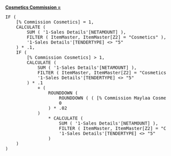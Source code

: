 ﻿<a href="red">**Cosmetics Commission =**</a>
<pre>
IF (
    [% Commission Cosmetics] = 1,
    CALCULATE (
        SUM ( '1-Sales Details'[NETAMOUNT] ),
        FILTER ( ItemMaster, ItemMaster[Z2] = "Cosmetics" ),
        '1-Sales Details'[TENDERTYPE] <> "5"
    ) * .1,
    IF (
        [% Commission Cosmetics] > 1,
        CALCULATE (
            SUM ( '1-Sales Details'[NETAMOUNT] ),
            FILTER ( ItemMaster, ItemMaster[Z2] = "Cosmetics" ),
            '1-Sales Details'[TENDERTYPE] <> "5"
        ) * .1
            + (
                ROUNDDOWN (
                    ROUNDDOWN ( ( [% Commission Maylaa Cosmetics] - 1 ), 2 ) * 100 / 5,
                    0
                ) * .02
            )
                * CALCULATE (
                    SUM ( '1-Sales Details'[NETAMOUNT] ),
                    FILTER ( ItemMaster, ItemMaster[Z2] = "Cosmetics" ),
                    '1-Sales Details'[TENDERTYPE] <> "5"
                )
    )
)